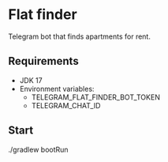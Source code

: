 # Flat finder

Telegram bot that finds apartments for rent.

## Requirements

- JDK 17
- Environment variables:
  - TELEGRAM_FLAT_FINDER_BOT_TOKEN
  - TELEGRAM_CHAT_ID

## Start
./gradlew bootRun
